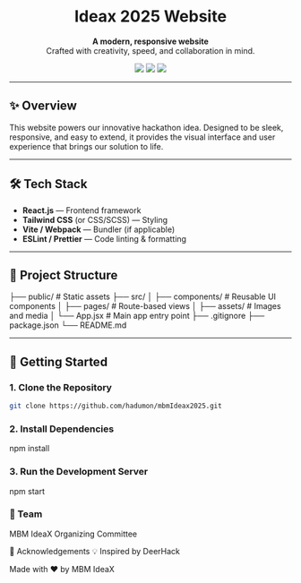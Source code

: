 <h1 align="center">Ideax 2025 Website</h1>

<p align="center">
  <strong>A modern, responsive website</strong><br/>
  Crafted with creativity, speed, and collaboration in mind.
</p>

<p align="center">
  <img src="https://img.shields.io/badge/Status-Active-brightgreen?style=flat-square"/>
  <img src="https://img.shields.io/badge/Tech%20Stack-React%2C%20CSS-blueviolet?style=flat-square"/>
  <img src="https://img.shields.io/github/license/YOUR_USERNAME/hackathon-frontend?style=flat-square"/>
</p>

---

## ✨ Overview

This website powers our innovative hackathon idea. Designed to be sleek, responsive, and easy to extend, it provides the visual interface and user experience that brings our solution to life.

---

## 🛠️ Tech Stack

- **React.js** — Frontend framework
- **Tailwind CSS** (or CSS/SCSS) — Styling
- **Vite / Webpack** — Bundler (if applicable)
- **ESLint / Prettier** — Code linting & formatting

---

## 📁 Project Structure
├── public/ # Static assets
├── src/
│ ├── components/ # Reusable UI components
│ ├── pages/ # Route-based views
│ ├── assets/ # Images and media
│ └── App.jsx # Main app entry point
├── .gitignore
├── package.json
└── README.md

---

## 🚀 Getting Started

### 1. Clone the Repository

```bash
git clone https://github.com/hadumon/mbmIdeax2025.git
```
### 2. Install Dependencies

npm install

### 3. Run the Development Server

npm start

### 👥 Team

MBM IdeaX Organizing Committee

🌟 Acknowledgements
💡 Inspired by DeerHack

Made with ❤️ by MBM IdeaX
